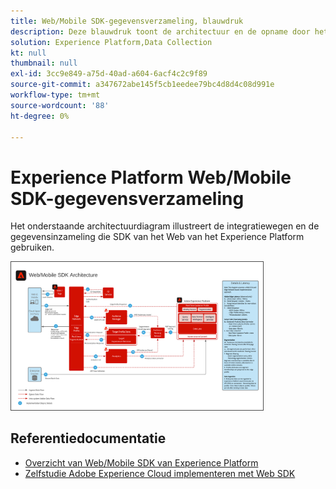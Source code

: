 ```yaml
---
title: Web/Mobile SDK-gegevensverzameling, blauwdruk
description: Deze blauwdruk toont de architectuur en de opname door het Web van het Experience Platform en Mobiele SDK
solution: Experience Platform,Data Collection
kt: null
thumbnail: null
exl-id: 3cc9e849-a75d-40ad-a604-6acf4c2c9f89
source-git-commit: a347672abe145f5cb1eedee79bc4d8d4c08d991e
workflow-type: tm+mt
source-wordcount: '88'
ht-degree: 0%

---
```


# Experience Platform Web/Mobile SDK-gegevensverzameling

Het onderstaande architectuurdiagram illustreert de integratiewegen en de gegevensinzameling die SDK van het Web van het Experience Platform gebruiken.

<img src="assets/web_sdk_flow.png" alt="De architectuur van de verwijzing voor implementatie die het Web van het Experience Platform en Mobiele SDK gebruikt" style="width:80%; border:1px solid #4a4a4a" />

## Referentiedocumentatie

* [Overzicht van Web/Mobile SDK van Experience Platform](https://experienceleague.adobe.com/docs/experience-platform/edge/home.html?lang=en)
* [Zelfstudie Adobe Experience Cloud implementeren met Web SDK](https://experienceleague.adobe.com/docs/blueprints-learn/architecture/data-ingestion/websdk.html)
